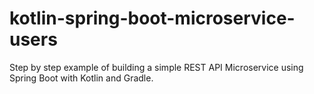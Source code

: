 # kotlin-spring-boot-microservice-users
Step by step example of building a simple REST API Microservice  using Spring Boot with Kotlin and Gradle.
